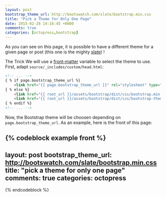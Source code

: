 ```yaml
---
layout: post
bootstrap_theme_url: http://bootswatch.com/slate/bootstrap.min.css
title: "Pick a Theme for Only One Page"
date: 2015-02-28 14:16:45 +0800
comments: true
categories: [octopress,bootstrap]
---
```


As you can see on this page, it is possible to have a different theme for a given page or post (this one is the mighty [slate](http://bootswatch.com/slate/bootstrap.min.css)) !

The Trick
We will use a [front-matter](http://jekyllrb.com/docs/frontmatter/) variable to select the theme to use. First, adapt `source/_includes/custom/head.html`:

``` html source/_includes/custom/head.html
<!-- ... -->
{ % if page.bootstrap_theme_url %}
  	<link href="{{ page.bootstrap_theme_url }}" rel="stylesheet" type="text/css">
{ % else %}
  	<link href="{{ root_url }}/assets/bootstrap/dist/css/bootstrap.min.css" rel="stylesheet" type="text/css">
  	<link href="{{ root_url }}/assets/bootstrap/dist/css/bootstrap-theme.min.css" rel="stylesheet" type="text/css">
{ % endif %}
<!-- ... -->
```

Now, the Bootstrap theme will be choosen depending on `page.bootstrap_theme_url`. As an example, here is the front of this page:

{% codeblock example front %}
---
layout: post
bootstrap_theme_url: http://bootswatch.com/slate/bootstrap.min.css
title: "pick a theme for only one page"
comments: true
categories: octopress
---
{% endcodeblock %}
